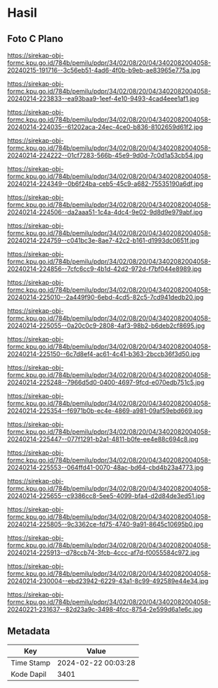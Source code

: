 # Hasil

## Foto C Plano

https://sirekap-obj-formc.kpu.go.id/784b/pemilu/pdpr/34/02/08/20/04/3402082004058-20240215-191716--3c56eb51-4ad6-4f0b-b9eb-ae83965e775a.jpg

https://sirekap-obj-formc.kpu.go.id/784b/pemilu/pdpr/34/02/08/20/04/3402082004058-20240214-223833--ea93baa9-1eef-4e10-9493-4cad4eee1af1.jpg

https://sirekap-obj-formc.kpu.go.id/784b/pemilu/pdpr/34/02/08/20/04/3402082004058-20240214-224035--61202aca-24ec-4ce0-b836-8102659d61f2.jpg

https://sirekap-obj-formc.kpu.go.id/784b/pemilu/pdpr/34/02/08/20/04/3402082004058-20240214-224222--01cf7283-566b-45e9-9d0d-7c0d1a53cb54.jpg

https://sirekap-obj-formc.kpu.go.id/784b/pemilu/pdpr/34/02/08/20/04/3402082004058-20240214-224349--0b6f24ba-ceb5-45c9-a682-75535190a6df.jpg

https://sirekap-obj-formc.kpu.go.id/784b/pemilu/pdpr/34/02/08/20/04/3402082004058-20240214-224506--da2aaa51-1c4a-4dc4-9e02-9d8d9e979abf.jpg

https://sirekap-obj-formc.kpu.go.id/784b/pemilu/pdpr/34/02/08/20/04/3402082004058-20240214-224759--c041bc3e-8ae7-42c2-b161-d1993dc0651f.jpg

https://sirekap-obj-formc.kpu.go.id/784b/pemilu/pdpr/34/02/08/20/04/3402082004058-20240214-224856--7cfc6cc9-4b1d-42d2-972d-f7bf044e8989.jpg

https://sirekap-obj-formc.kpu.go.id/784b/pemilu/pdpr/34/02/08/20/04/3402082004058-20240214-225010--2a449f90-6ebd-4cd5-82c5-7cd941dedb20.jpg

https://sirekap-obj-formc.kpu.go.id/784b/pemilu/pdpr/34/02/08/20/04/3402082004058-20240214-225055--0a20c0c9-2808-4af3-98b2-b6deb2cf8695.jpg

https://sirekap-obj-formc.kpu.go.id/784b/pemilu/pdpr/34/02/08/20/04/3402082004058-20240214-225150--6c7d8ef4-ac61-4c41-b363-2bccb36f3d50.jpg

https://sirekap-obj-formc.kpu.go.id/784b/pemilu/pdpr/34/02/08/20/04/3402082004058-20240214-225248--7966d5d0-0400-4697-9fcd-e070edb751c5.jpg

https://sirekap-obj-formc.kpu.go.id/784b/pemilu/pdpr/34/02/08/20/04/3402082004058-20240214-225354--f6971b0b-ec4e-4869-a981-09af59ebd669.jpg

https://sirekap-obj-formc.kpu.go.id/784b/pemilu/pdpr/34/02/08/20/04/3402082004058-20240214-225447--077f1291-b2a1-4811-b0fe-ee4e88c694c8.jpg

https://sirekap-obj-formc.kpu.go.id/784b/pemilu/pdpr/34/02/08/20/04/3402082004058-20240214-225553--064ffd41-0070-48ac-bd64-cbd4b23a4773.jpg

https://sirekap-obj-formc.kpu.go.id/784b/pemilu/pdpr/34/02/08/20/04/3402082004058-20240214-225655--c9386cc8-5ee5-4099-bfa4-d2d84de3ed51.jpg

https://sirekap-obj-formc.kpu.go.id/784b/pemilu/pdpr/34/02/08/20/04/3402082004058-20240214-225805--9c3362ce-fd75-4740-9a91-8645c10695b0.jpg

https://sirekap-obj-formc.kpu.go.id/784b/pemilu/pdpr/34/02/08/20/04/3402082004058-20240214-225913--d78ccb74-3fcb-4ccc-af7d-f0055584c972.jpg

https://sirekap-obj-formc.kpu.go.id/784b/pemilu/pdpr/34/02/08/20/04/3402082004058-20240214-230004--ebd23942-6229-43a1-8c99-492589e44e34.jpg

https://sirekap-obj-formc.kpu.go.id/784b/pemilu/pdpr/34/02/08/20/04/3402082004058-20240221-231637--82d23a9c-3498-4fcc-8754-2e599d6a1e6c.jpg


## Metadata

| Key        | Value               |
| ---------- | ------------------- |
| Time Stamp | 2024-02-22 00:03:28 |
| Kode Dapil | 3401                |



